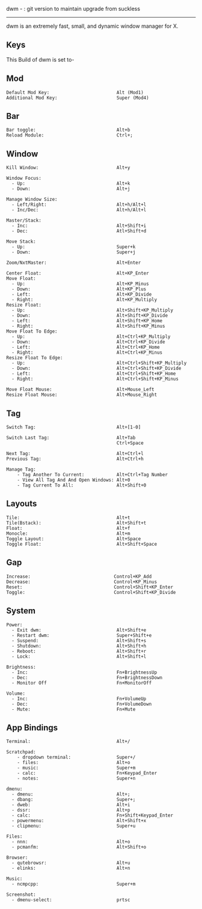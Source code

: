 dwm - : git version to maintain upgrade from suckless

---
 dwm is an extremely fast, small, and dynamic window manager for X.
 
Keys
---
 This Build of dwm is set to-

Mod
---

    Default Mod Key:                         Alt (Mod1)
    Additional Mod Key:                      Super (Mod4)
 
Bar
---

    Bar toggle:                              Alt+b
    Reload Module:                           Ctrl+;

Window
---

    Kill Window:                             Alt+y
    
    Window Focus:
      - Up:                                  Alt+k
      - Down:                                Alt+j
    
    Manage Window Size:
      - Left/Right:                          Alt+h/Alt+l
      - Inc/Dec:                             Alt+h/Alt+l
      
    Master/Stack:
      - Inc:                                 Alt+Shift+i
      - Dec:                                 Atl+Shift+d
      
    Move Stack:
      - Up:                                  Super+k
      - Down:                                Super+j
                           
    Zoom/NxtMaster:                          Alt+Enter
    
    Center Float:                            Alt+KP_Enter
    Move Float:
      - Up:                                  Alt+KP_Minus
      - Down:                                Alt+KP_Plus
      - Left:                                Alt+KP_Divide
      - Right:                               Alt+KP_Multiply
    Resize Float:
      - Up:                                  Alt+Shift+KP_Multiply
      - Down:                                Alt+Shift+KP_Divide
      - Left:                                Alt+Shift+KP_Home
      - Right:                               Alt+Shift+KP_Minus
    Move Float To Edge:
      - Up:                                  Alt+Ctrl+KP_Multiply
      - Down:                                Alt+Ctrl+KP_Divide
      - Left:                                Alt+Ctrl+KP_Home
      - Right:                               Alt+Ctrl+KP_Minus
    Resize Float To Edge:
      - Up:                                  Alt+Ctrl+Shift+KP_Multiply
      - Down:                                Alt+Ctrl+Shift+KP_Divide
      - Left:                                Alt+Ctrl+Shift+KP_Home
      - Right:                               Alt+Ctrl+Shift+KP_Minus
        
    Move Float Mouse:                        Alt+Mouse_Left
    Resize Float Mouse:                      Alt+Mouse_Right

Tag
---

    Switch Tag:                              Alt+[1-0]
    
    Switch Last Tag:                         Alt+Tab
                                             Ctrl+Space
     
    Next Tag:                                Alt+Ctrl+l
    Previous Tag:                            Alt+Ctrl+h
    
    Manage Tag:
        - Tag Another To Current:            Alt+Ctrl+Tag Number
        - View All Tag And And Open Windows: Alt+0
        - Tag Current To All:                Alt+Shift+0

Layouts
---

    Tile:                                    Alt+t
    Tile(Bstack):                            Alt+Shift+t
    Float:                                   Alt+f
    Monocle:                                 Alt+m
    Toggle Layout:                           Alt+Space
    Toggle Float:                            Alt+Shift+Space
    
Gap
---

    Increase:                               Control+KP_Add
    Decrease:                               Control+KP_Minus
    Reset:                                  Control+Shift+KP_Enter
    Toggle:                                 Control+Shift+KP_Divide

    

System
---

    Power:
      - Exit dwm:                            Alt+Shift+e
      - Restart dwm:                         Super+Shift+e
      - Suspend:                             Alt+Shift+s
      - Shutdown:                            Alt+Shift+h
      - Reboot:                              Alt+Shift+r
      - Lock:                                Alt+Shift+l
    
    Brightness:
      - Inc:                                 Fn+BrightnessUp
      - Dec:                                 Fn+BrightnessDown
      - Monitor Off                          Fn+MonitorOff
    
    Volume:
      - Inc:                                 Fn+VolumeUp
      - Dec:                                 Fn+VolumeDown
      - Mute:                                Fn+Mute


App Bindings
---

    Terminal:                                Alt+/
    
    Scratchpad:
        - dropdown terminal:                 Super+/
        - files:       						 Alt+o
        - music:       						 Super+m
        - calc:       						 Fn+Keypad_Enter
        - notes:                             Super+n

    dmenu: 
      - dmenu:                               Alt+;
      - dbang:                               Super+;
      - dweb:                                Alt+i
      - dssr:                                Alt+p
      - calc:                                Fn+Shift+Keypad_Enter
      - powermenu:                           Alt+Shift+x
      - clipmenu:                            Super+u
    
    Files:
      - nnn:          						 Alt+o
      - pcmanfm:                             Alt+Shift+o
    
    Browser:
      - qutebrowsr:                          Alt+u
      - elinks:                              Alt+n
    
    Music:                                   
      - ncmpcpp:                             Super+m
    
    Screenshot:
      - dmenu-select:                        prtsc
